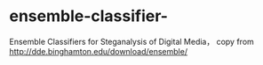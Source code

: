 # ensemble-classifier-
Ensemble Classifiers for Steganalysis of Digital Media， copy from http://dde.binghamton.edu/download/ensemble/
